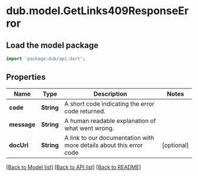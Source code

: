 # dub.model.GetLinks409ResponseError

## Load the model package
```dart
import 'package:dub/api.dart';
```

## Properties
Name | Type | Description | Notes
------------ | ------------- | ------------- | -------------
**code** | **String** | A short code indicating the error code returned. | 
**message** | **String** | A human readable explanation of what went wrong. | 
**docUrl** | **String** | A link to our documentation with more details about this error code | [optional] 

[[Back to Model list]](../README.md#documentation-for-models) [[Back to API list]](../README.md#documentation-for-api-endpoints) [[Back to README]](../README.md)


